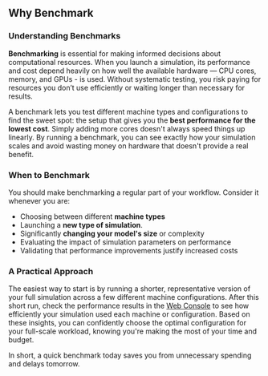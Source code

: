 ## Why Benchmark

### Understanding Benchmarks
**Benchmarking** is essential for making informed decisions about computational resources. When you launch a simulation, its performance and cost depend heavily on how well the available hardware — CPU cores, memory, and GPUs - is used. Without systematic testing, you risk paying for resources you don’t use efficiently or waiting longer than necessary for results.

A benchmark lets you test different machine types and configurations to find the sweet spot: the setup that gives you the **best performance for the lowest cost**. Simply adding more cores doesn't always speed things up linearly. By running a benchmark, you can see exactly how your simulation scales and avoid wasting money on hardware that doesn't provide a real benefit.

### When to Benchmark
You should make benchmarking a regular part of your workflow. Consider it whenever you are:
- Choosing between different **machine types**
- Launching a **new type of simulation**.
- Significantly **changing your model's size** or complexity
- Evaluating the impact of simulation parameters on performance
- Validating that performance improvements justify increased costs

### A Practical Approach
The easiest way to start is by running a shorter, representative version of your full simulation across a few different machine configurations. After this short run, check the performance results in the [Web Console](https://console.inductiva.ai/benchmarks) to see how efficiently your simulation used each machine or configuration. Based on these insights, you can confidently choose the optimal configuration for your full-scale workload, knowing you're making the most of your time and budget.

In short, a quick benchmark today saves you from unnecessary spending and delays tomorrow.
